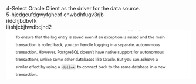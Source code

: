 
4-Select Oracle Client as the driver for the data source.<br>
5-hjcdgcufdgwyfghcbf chwbdhfugv3rjb<br>
   i)dchjbdbvfk<br>
   ii)shjcbjhwdbcjhd2<br>
![Added Image](./Screenshot-2024-11-06-110901.png)
